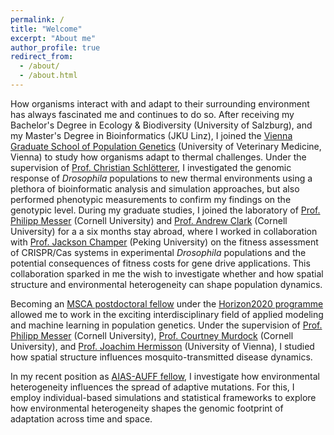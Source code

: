 ```yaml
---
permalink: /
title: "Welcome"
excerpt: "About me"
author_profile: true
redirect_from: 
  - /about/
  - /about.html
---
```


How organisms interact with and adapt to their surrounding environment has always fascinated me and continues to do so. After receiving my Bachelor's Degree in Ecology & Biodiversity (University of Salzburg), and my Master's Degree in Bioinformatics (JKU Linz), I joined the [Vienna Graduate School of Population Genetics](https://www.popgen-vienna.at/) (University of Veterinary Medicine, Vienna) to study how organisms adapt to thermal challenges. Under the supervision of [Prof. Christian Schlötterer](https://www.vetmeduni.ac.at/en/population-genetics/research/schloetterer-lab/group-leader), I investigated the genomic response of *Drosophila* populations to new thermal environments using a plethora of bioinformatic analysis and simulation approaches, but also performed phenotypic measurements to confirm my findings on the genotypic level. During my graduate studies, I joined the laboratory of [Prof. Philipp Messer](https://messerlab.org/) (Cornell University) and [Prof. Andrew Clark](https://blogs.cornell.edu/andyclarklab/) (Cornell University) for a a six months stay abroad, where I worked in collaboration with [Prof. Jackson Champer](https://jchamper.github.io/) (Peking University) on the fitness assessment of CRISPR/Cas systems in experimental *Drosophila* populations and the potential consequences of fitness costs for gene drive applications. This collaboration sparked in me the wish to investigate whether and how spatial structure and environmental heterogeneity can shape population dynamics. 

Becoming an [MSCA postdoctoral fellow](https://marie-sklodowska-curie-actions.ec.europa.eu/actions/postdoctoral-fellowships) under the [Horizon2020 programme](https://research-and-innovation.ec.europa.eu/funding/funding-opportunities/funding-programmes-and-open-calls/horizon-2020_en) allowed me to work in the exciting interdisciplinary field of applied modeling and machine learning in population genetics. Under the supervision of [Prof. Philipp Messer](https://messerlab.org/) (Cornell University), [Prof. Courtney Murdock](https://www.themurdocklab.com/) (Cornell University), and [Prof. Joachim Hermisson](https://www.mabs.at/cvs/joachims-cv/) (University of Vienna), I studied how spatial structure influences mosquito-transmitted disease dynamics. 

In my recent position as [AIAS-AUFF fellow](https://aias.au.dk/aias-fellows/current-fellows/anna-maria-langmueller), I investigate how environmental heterogeneity influences the spread of adaptive mutations. For this, I employ individual-based simulations and statistical frameworks to explore how environmental heterogeneity shapes the genomic footprint of adaptation across time and space. 
